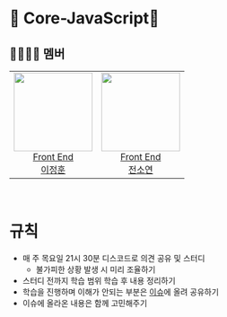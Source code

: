 # 📙 Core-JavaScript📙

## 👩‍👩‍👦‍👦 멤버<br/>

<table>
    <tr>
      <td height="140px" align="center"> <a href="https://github.com/lionleeee"><img src="https://avatars.githubusercontent.com/u/51181222?v=4" width="140px" /><br/>Front End<br/>  이정훈</a></td>
      <td height="140px" align="center"> <a href="https://github.com/soyeon102"><img src="https://avatars.githubusercontent.com/u/84265783?v=4" width="140px" /><br/>Front End<br/>  전소연</a></td>
    </tr>
  
</table>

<br/>

# 규칙

- 매 주 목요일 21시 30분 디스코드로 의견 공유 및 스터디
  - 불가피한 상황 발생 시 미리 조율하기
- 스터디 전까지 학습 범위 학습 후 내용 정리하기
- 학습을 진행하며 이해가 안되는 부분은 [이슈](https://github.com/DD-BS/Effective-TypeScript/issues)에 올려 공유하기
- 이슈에 올라온 내용은 함께 고민해주기
